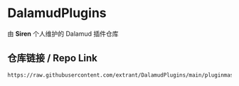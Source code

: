 # DalamudPlugins
由 **Siren** 个人维护的 Dalamud 插件仓库

## 仓库链接 / Repo Link

```
https://raw.githubusercontent.com/extrant/DalamudPlugins/main/pluginmaster.json
```

